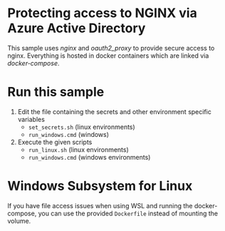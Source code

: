 # Protecting access to NGINX via Azure Active Directory
This sample uses *nginx* and *oauth2_proxy* to provide secure access to nginx.
Everything is hosted in docker containers which are linked via *docker-compose*.

# Run this sample

1. Edit the file containing the secrets and other environment specific variables
   - `set_secrets.sh` (linux environments)
   - `run_windows.cmd` (windows)
2. Execute the given scripts
   - `run_linux.sh` (linux environments)
   - `run_windows.cmd` (windows environments)

# Windows Subsystem for Linux
If you have file access issues when using WSL and running the docker-compose, you can use the provided `Dockerfile` instead of mounting the volume.
